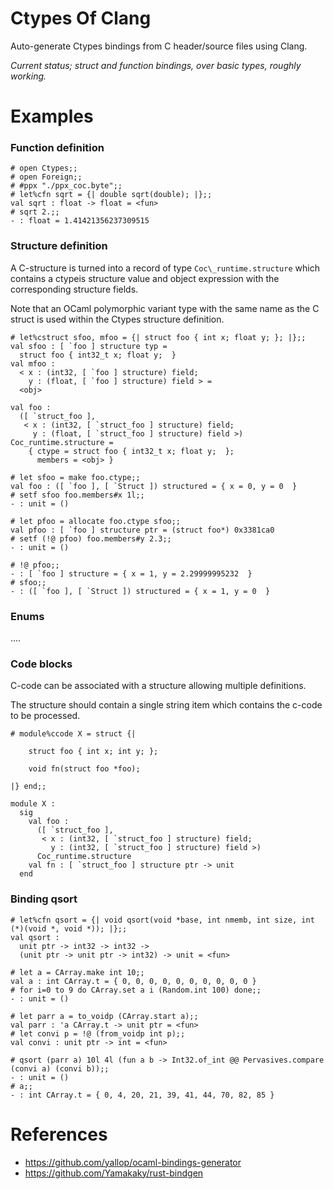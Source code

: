 # Ctypes Of Clang

Auto-generate Ctypes bindings from C header/source files using
Clang.

_Current status; struct and function bindings, over basic 
types, roughly working._

# Examples

### Function definition

```
# open Ctypes;;
# open Foreign;;
# #ppx "./ppx_coc.byte";;
# let%cfn sqrt = {| double sqrt(double); |};;
val sqrt : float -> float = <fun>
# sqrt 2.;;
- : float = 1.41421356237309515
```

### Structure definition

A C-structure is turned into a record of type `Coc\_runtime.structure`
which contains a ctypeis structure value and object expression with 
the corresponding structure fields.

Note that an OCaml polymorphic variant type with the same name as
the C struct is used within the Ctypes structure definition.

```
# let%cstruct sfoo, mfoo = {| struct foo { int x; float y; }; |};;
val sfoo : [ `foo ] structure typ =
  struct foo { int32_t x; float y;  }
val mfoo :
  < x : (int32, [ `foo ] structure) field;
    y : (float, [ `foo ] structure) field > =
  <obj>

val foo : 
  ([ `struct_foo ], 
   < x : (int32, [ `struct_foo ] structure) field;
     y : (float, [ `struct_foo ] structure) field >) Coc_runtime.structure =
    { ctype = struct foo { int32_t x; float y;  }; 
      members = <obj> }

# let sfoo = make foo.ctype;;
val foo : ([ `foo ], [ `Struct ]) structured = { x = 0, y = 0  }
# setf sfoo foo.members#x 1l;;
- : unit = ()

# let pfoo = allocate foo.ctype sfoo;;
val pfoo : [ `foo ] structure ptr = (struct foo*) 0x3381ca0
# setf (!@ pfoo) foo.members#y 2.3;;
- : unit = ()

# !@ pfoo;;
- : [ `foo ] structure = { x = 1, y = 2.29999995232  }
# sfoo;;
- : ([ `foo ], [ `Struct ]) structured = { x = 1, y = 0  }
```

### Enums

....

### Code blocks

C-code can be associated with a structure allowing multiple definitions.

The structure should contain a single string item which contains the c-code
to be processed.

```
# module%ccode X = struct {|
  
    struct foo { int x; int y; };
  
    void fn(struct foo *foo);
  
|} end;;

module X : 
  sig 
    val foo : 
      ([ `struct_foo ],
       < x : (int32, [ `struct_foo ] structure) field;
         y : (int32, [ `struct_foo ] structure) field >)
      Coc_runtime.structure
    val fn : [ `struct_foo ] structure ptr -> unit
  end
```

### Binding qsort

```
# let%cfn qsort = {| void qsort(void *base, int nmemb, int size, int (*)(void *, void *)); |};;
val qsort :
  unit ptr -> int32 -> int32 ->
  (unit ptr -> unit ptr -> int32) -> unit = <fun>

# let a = CArray.make int 10;;
val a : int CArray.t = { 0, 0, 0, 0, 0, 0, 0, 0, 0, 0 }
# for i=0 to 9 do CArray.set a i (Random.int 100) done;;
- : unit = ()

# let parr a = to_voidp (CArray.start a);;
val parr : 'a CArray.t -> unit ptr = <fun>
# let convi p = !@ (from_voidp int p);; 
val convi : unit ptr -> int = <fun>

# qsort (parr a) 10l 4l (fun a b -> Int32.of_int @@ Pervasives.compare (convi a) (convi b));;
- : unit = ()
# a;;
- : int CArray.t = { 0, 4, 20, 21, 39, 41, 44, 70, 82, 85 }
```

# References

- https://github.com/yallop/ocaml-bindings-generator
- https://github.com/Yamakaky/rust-bindgen


